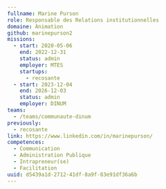```yaml
---
fullname: Marine Purson
role: Responsable des Relations institutionnelles
domaine: Animation
github: marinepurson2
missions:
  - start: 2020-05-06
    end: 2022-12-31
    status: admin
    employer: MTES
    startups:
      - recosante
  - start: 2023-12-04
    end: 2026-12-03
    status: admin
    employer: DINUM
teams:
  - /teams/communaute-dinum
previously:
  - recosante
link: https://www.linkedin.com/in/marinepurson/
competences:
  - Communication
  - Administration Publique
  - Intrapreneur(se)
  - Facilitation
uuid: d5439a1d-2712-41df-8a9f-83e91df36a6b
---
```

